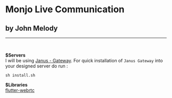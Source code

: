 # Monjo Live Communication
## by John Melody
---
<br />

<b>$Servers</b> <br/>
I will be using [Janus - Gateway](https://github.com/meetecho/janus-gateway). For quick installation of ```Janus Gateway``` into your designed server do run :

```
sh install.sh
```

<b>$Libraries</b><br/>
[flutter-webrtc](https://github.com/flutter-webrtc/flutter-webrtc)